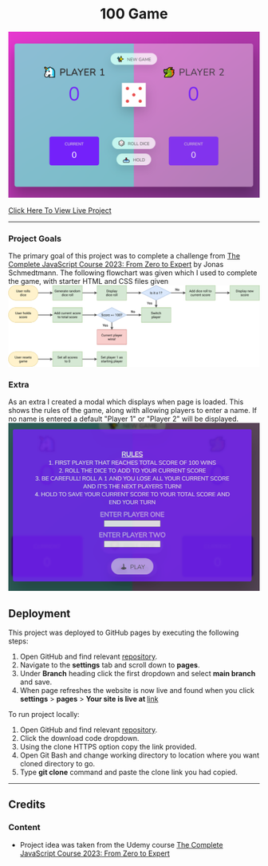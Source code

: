 <h1 align="center"><b>100 Game</b></h1>

![webpage layout on device](imgs/game01.png)

[Click Here To View Live Project](https://rcass172.github.io/100-game/)

---

### Project Goals

The primary goal of this project was to complete a challenge from [The Complete JavaScript Course 2023: From Zero to Expert](https://www.udemy.com/course/the-complete-javascript-course/) by Jonas Schmedtmann. The following flowchart was given which I used to complete the game, with starter HTML and CSS files given ![flowchart](imgs/pig-game-flowchart.png)

### Extra

As an extra I created a modal which displays when page is loaded. This shows the rules of the game, along with allowing players to enter a name. If no name is entered a default "Player 1" or "Player 2" will be displayed. ![modal](imgs/game02.png)

## Deployment

This project was deployed to GitHub pages by executing the following steps:

1. Open GitHub and find relevant [repository](https://github.com/RCass172/shakin-play).
2. Navigate to the <b>settings</b> tab and scroll down to <b>pages</b>.
3. Under <b>Branch</b> heading click the first dropdown and select <b>main branch</b> and save.
4. When page refreshes the website is now live and found when you click <b>settings</b> > <b>pages</b> > <b>Your site is live at </b>[link](https://rcass172.github.io/100-game/)

To run project locally:

1. Open GitHub and find relevant [repository](https://github.com/RCass172/100-game).
2. Click the download code dropdown.
3. Using the clone HTTPS option copy the link provided.
4. Open Git Bash and change working directory to location where you want cloned directory to go.
5. Type <b>git clone</b> command and paste the clone link you had copied.

---

## Credits

### Content

- Project idea was taken from the Udemy course [The Complete JavaScript Course 2023: From Zero to Expert](https://www.udemy.com/course/the-complete-javascript-course/)
